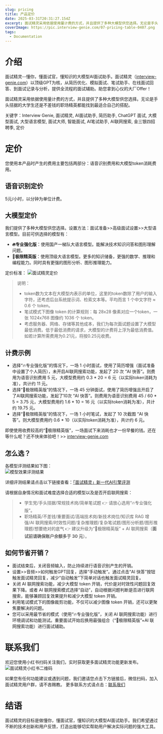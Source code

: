 ```yaml
---
slug: pricing
title: 产品定价
date: 2025-03-31T20:31:27.154Z
excerpt: 面试精灵采用依据使用量计费的方式，并且提供了多种大模型供您选择。无论是手头拮据的大学生还是不差钱的职场精英都能找到最适合自己的搭配。快来体验吧！
coverImage: https://pic.interview-genie.com/07-pricing-table-0407.png
tags:
  - Documentation
---
```


# 介绍
面试精灵--懂你，懂面试官，懂知识的大模型AI面试助手。面试精灵（[interview-genie.com](https://interview-genie.com)）以顶级GPT为核，从简历优化、模拟面试、笔试助手、在线面试回答、到面试记录与分析，提供全流程的面试辅助。助您拿到心仪的大厂Offer！

面试精灵采用依据使用量计费的方式，并且提供了多种大模型供您选择。无论是手头拮据的大学生还是不差钱的职场精英都能找到最适合自己的搭配。

关键字：Interview Genie, 面试精灵, AI面试助手, 简历助手, ChatGPT 面试, 大模型面试, 大型语言模型, 面试大师, 智能面试, AI笔试助手, AI联网搜索, 金三银四招聘季, 定价

# 定价
您使用本产品时产生的费用主要包括两部分：语音识别费用和大模型token消耗费用。
## 语音识别定价
5元/小时，以分钟为单位计费。

## 大模型定价
我们提供了多种大模型供您选择。设置方法：面试准备>>高级面试设置>>大型语言模型。目前可供选择的模型有：
- **🔥专业强化版**：使用国产一梯队大语言模型。能解决技术知识问答和图形理解问题。
- **🚀极限精英版**：使用顶级大语言模型。更多的知识储备，更强的数学、推理和编程能力。同时具有更强的图形分析、图形推理能力。

定价标准：
![面试精灵定价](https://pic.interview-genie.com/07-pricing-table-0407.png)

> 说明：  
> - token数为文本在大模型内表示的单位，这里的token数除了用户的输入字符，还考虑后台系统提示词、检索文本等。平均而言 1 个中文字符 ≈ 0.6 个 token。  
> - 笔试模式下图像 token 的计算规则：每 28x28 像素对应一个token，一张 1024x768 图像约 1036 个 token。  
> - 考虑服务器、网络、存储等其他成本，我们为每次面试题设置了大模型最低消费。低于最低消费的请求，大模型的计费将上浮为最低消费值。如若计算所需费用为0.21元，将按0.25元收费。

## 计费示例
- 选择“🔥专业强化版”的情况下，一场 1 小时面试，使用了简历增强（面试准备中设置了个人简历），未开启AI联网搜索功能，发起了 20 次 “AI 快答”。则费用为语音识别费用 5 元，大模型费用约 0.3 * 20 = 6 元（以实际token消耗为准），共计约 11 元。
- 选择“🚀极限精英版”的情况下，一场 45 分钟面试，使用了简历增强且开启了了AI联网搜索功能，发起了10次 “AI 快答”。则费用为语音识别费用 45 / 60 * 5 = 3.75 元，大模型费用约 1.6 * 10 = 16 元（以实际token消耗为准），共计约 19.75 元。
- 选择“🚀极限精英版”的情况下，一场 1 小时笔试，发起了 10 次截图 “AI 快答”。则大模型费用约 0.6 * 10（以实际token消耗为准），共计约 6 元。

即使使用收费较高的“🚀极限精英版”，一场面试下来消耗也才一份早餐的钱。还在等什么呢？还不快来体验吧！>> [interview-genie.com](https://interview-genie.com)

## 怎么选？
各模型评测结果如下图：  
![模型效果评测结果](https://pic.interview-genie.com/07-extreme-llm-evaluation.png)

详细评测结果请点击以下链接查看：[「面试精灵」新一代AI引擎评测](https://interview-genie.com/blog/extreme-llm/)

请根据自身情况和面试难度选择合适的模型以及是否开启联网搜索：   
> - 学生党/手头拮据/常规技术岗/简单笔试题 👉 请放心选用“🔥专业强化版”。  
> - 职场精英/不差钱/重要面试/高端技术岗/新技术岗位/知识库 RAG 增强/AI 联网搜索/时效性问题/复杂推理题/复杂笔试题/图形分析题/图形推理题/想要绝对的底气 👉 建议升级为“🚀极限精英版” + AI 联网搜索（**面试前请确保账户余额多于 30 元**）。

## 如何节省开销？
- 面试结束后，关闭音频输入，防止持续进行语音识别产生的开销。
- 设置>>音频>>如何触发GPT回复，选择“手动触发”。通过点击“AI 快答”按钮触发面试精灵回复，减少“自动触发”下简单对话也触发面试精灵回复。
- 关闭 AI 联网搜索功能，减少大模型 token 开销，代价是对时效性问题回复效果下降。或者 AI 联网搜索模式选择“自动”，自动根据问题判断是否进行联网搜索，能够兼顾回复效果提升和减少大模型 token 开销。
- 利用笔试模式下的图像裁剪功能，不仅可以减少图像 token 开销，还可以更聚焦要解决的问题。
- 您可以采用最节省的模式（使用“🔥专业强化版”，关闭 AI 联网搜索功能）进行环境调试和功能测试。重要面试开始后换用最强组合（“🚀极限精英版”+AI 联网搜索功能）进行面试辅助。

# 联系我们
欢迎您使用小红书扫码关注我们，实时获取更多面试精灵功能更新发布。
![面试精灵小红书二维码](https://pic.interview-genie.com/interview-genie-XiaoHongShu.jpg)

如果您有任何功能建议或遇到问题，我们邀请您点击下方链接后，微信扫码，加入面试精灵用户群，请不吝赐教。
更多联系方式请点击：[联系我们](https://interview-genie.com/blog/contact-us)

# 结语
面试精灵的目标是做懂你，懂面试官，懂知识的大模型AI面试助手。我们希望通过不断的技术创新和用户反馈，打造出能够切实帮助用户解决实际问题的强大工具。
